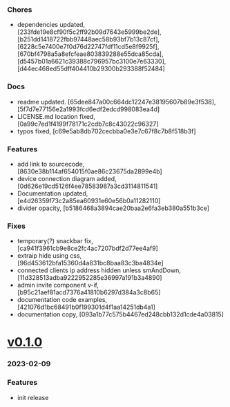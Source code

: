 ### Chores
+ dependencies updated, [233fde19e8cf90f5c2ff92b09d7643e5999be2de], [b251dd1418722fbb97448aec58b93bf7b13c87cf], [6228c5e7400e7f0d76d22747fdf11cd5e8f9925f], [670bf4798a5a8efcfeae803839288e55dca85cda], [d5457b01a6621c39388c796957bc3100e7e63330], [d44ec468ed55dff404410b29300b293388f52484]

### Docs
+ readme updated. [65dee847a00c664dc12247e38195607b89e3f538], [5f7d7e77156e2a1993fcd6edf2edcd998083ea4d]
+ LICENSE.md location fixed, [0a99c7ed1f4199f78171c2cdb7c8c43022c96327]
+ typos fixed, [c69e5ab8db702cecbba0e3e7c67f8c7b8f518b3f]

### Features
+ add link to sourcecode, [8630e38b114af654015f0ae86c23675da2899e4b]
+ device connection diagram added, [0d626e19cd5126f4ee78583987a3cd3114811541]
+ Documentation updated, [e4d26359f73c2a85ea60931e60e56b0a11282110]
+ divider opacity, [b5186468a3894cae20baa2e6fa3eb380a551b3ce]

### Fixes
+ temporary(?) snackbar fix, [ca941f3961cb9e8ce2fc4ac7207bdf2d77ee4af9]
+ extraip hide using css, [96d453612bfa15360d4a831bc8baa83c3ba4834e]
+ connected clients ip address hidden unless smAndDown, [11d328513adba9222952285e36997a191b3a4890]
+ admin invite component v-if, [b95c21aef81acd7376a41810b6297d384a3c8b65]
+ documentation code examples, [421076d1bc68491b0f199301d4f1aa14251db4a1]
+ documentation copy, [093a1b77c575b4467ed248cbb132d1cde4a03815]

# <a href='https://github.com/mrjackwills/staticpi_vue/releases/tag/v0.1.0'>v0.1.0</a>
### 2023-02-09

### Features
+ init release
